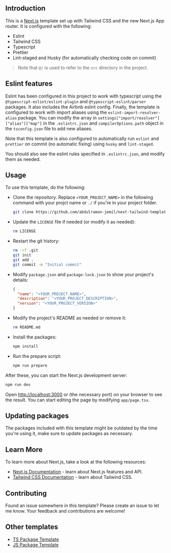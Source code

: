 ## Introduction

This is a [Next.js](https://nextjs.org/) template set up with Tailwind CSS and
the new Next.js App router. It is configured with the following:

- Eslint
- Tailwind CSS
- Typescript
- Prettier
- Lint-staged and Husky (for automatically checking code on commit)

> Note that `@/` is used to refer to the `src` directory in the project.

## Eslint features

Eslint has been configured in this project to work with typescript using the
`@typescript-eslint/eslint-plugin` and `@typescript-eslint/parser` packages. It
also includes the Airbnb eslint config. Finally, the template is configured to
work with import aliases using the `eslint-import-resolver-alias` package. You
can modify the array in `settings["import/resolver"]["alias"]["map"]` in the
`.eslintrc.json` and `compilerOptions.path` object in the `tsconfig.json` file
to add new aliases.

Note that this template is also configured to automatically run `eslint` and
`prettier` on commit (no automatic fixing) using `husky` and `lint-staged`.

You should also see the eslint rules specified in `.eslintrc.json`, and modify
them as needed.

## Usage

To use this template, do the following:

- Clone the repository. Replace `<YOUR_PROJECT_NAME>` in the following command
  with your projct name or `./` if you're in your project folder.

  ```bash
  git clone https://github.com/abdulramon-jemil/next-tailwind-template.git <YOUR_PROJECT_NAME>
  ```

- Update the `LICENSE` file if needed (or modify it as needed):

  ```bash
  rm LICENSE
  ```

- Restart the git history:

  ```bash
  rm -rf .git
  git init
  git add .
  git commit -m "Initial commit"
  ```

- Modify `package.json` and `package-lock.json` to show your project's details:

  ```json
  {
    "name": "<YOUR_PROJECT_NAME>",
    "description": "<YOUR_PROJECT_DESCRIPTION>",
    "version": "<YOUR_PROJECT_VERSION>"
  }
  ```

- Modify the project's README as needed or remove it:

  ```bash
  rm README.md
  ```

- Install the packages:

  ```bash
  npm install
  ```

- Run the prepare script:

  ```bash
  npm run prepare
  ```

After these, you can start the Next.js development server:

```bash
npm run dev
```

Open [http://localhost:3000](http://localhost:3000) or (the necessary port) on
your browser to see the result. You can start editing the page by modifying
`app/page.tsx`.

## Updating packages

The packages included with this template might be outdated by the time you're
using it, make sure to update packages as necessary.

## Learn More

To learn more about Next.js, take a look at the following resources:

- [Next.js Documentation](https://nextjs.org/docs) - learn about Next.js
  features and API.
- [Tailwind CSS Documentation](https://tailwindcss.com) - learn about Tailwind CSS.

## Contributing

Found an issue somewhere in this template? Please create an issue to let me
know. Your feedback and contributions are welcome!

## Other templates

- [TS Package Template](https://github.com/abdulramon-jemil/ts-package-template)
- [JS Package Template](https://github.com/abdulramon-jemil/js-package-template)
